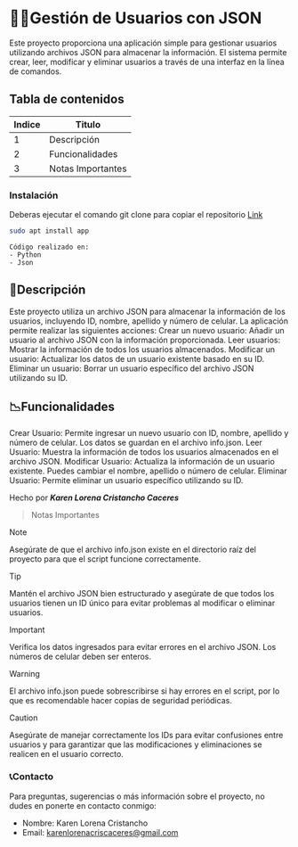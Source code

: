 # 👨‍💼Gestión de Usuarios con JSON
Este proyecto proporciona una aplicación simple para gestionar usuarios utilizando archivos JSON para almacenar la información. El sistema permite crear, leer, modificar y eliminar usuarios a través de una interfaz en la línea de comandos.

## Tabla de contenidos
| Indice | Titulo  |
|--|--|
| 1 | Descripción |
| 2 | Funcionalidades |
| 3 | Notas Importantes |

### Instalación
Deberas ejecutar el comando git clone para copiar el repositorio
  [Link](https://github.com/KarenLore/Filtro_Python_CristanchoKarem.git)

``` bash
sudo apt install app
```

```
Código realizado en:
- Python
- Json
```
## 📜Descripción
Este proyecto utiliza un archivo JSON para almacenar la información de los usuarios, incluyendo ID, nombre, apellido y número de celular. La aplicación permite realizar las siguientes acciones:
Crear un nuevo usuario: Añadir un usuario al archivo JSON con la información proporcionada.
Leer usuarios: Mostrar la información de todos los usuarios almacenados.
Modificar un usuario: Actualizar los datos de un usuario existente basado en su ID.
Eliminar un usuario: Borrar un usuario específico del archivo JSON utilizando su ID.

## 📉Funcionalidades
Crear Usuario: Permite ingresar un nuevo usuario con ID, nombre, apellido y número de celular. Los datos se guardan en el archivo info.json.
Leer Usuario: Muestra la información de todos los usuarios almacenados en el archivo JSON.
Modificar Usuario: Actualiza la información de un usuario existente. Puedes cambiar el nombre, apellido o número de celular.
Eliminar Usuario: Permite eliminar un usuario específico utilizando su ID.

Hecho por ***Karen Lorena Cristancho Caceres***

> Notas Importantes

> [!NOTE]
> Asegúrate de que el archivo info.json existe en el directorio raíz del proyecto para que el script funcione correctamente.

> [!TIP]
> Mantén el archivo JSON bien estructurado y asegúrate de que todos los usuarios tienen un ID único para evitar problemas al modificar o eliminar usuarios.

> [!IMPORTANT]
> Verifica los datos ingresados para evitar errores en el archivo JSON. Los números de celular deben ser enteros.

> [!WARNING]
> El archivo info.json puede sobrescribirse si hay errores en el script, por lo que es recomendable hacer copias de seguridad periódicas.

> [!CAUTION]
> Asegúrate de manejar correctamente los IDs para evitar confusiones entre usuarios y para garantizar que las modificaciones y eliminaciones se realicen en el usuario correcto.

### 📞Contacto
  Para preguntas, sugerencias o más información sobre el proyecto, no dudes en ponerte en contacto conmigo:
   - Nombre: Karen Lorena Cristancho
   - Email: karenlorenacriscaceres@gmail.com
